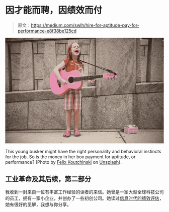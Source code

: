 # 因才能而聘，因绩效而付

> 原文：<https://medium.com/swlh/hire-for-aptitude-pay-for-performance-e8f38be125cd>

![](img/15bd9b65058681f6f5e1bce98bd43fb8.png)

This young busker might have the right personality and behavioral instincts for the job. So is the money in her box payment for aptitude, or performance? (Photo by [Felix Koutchinski](https://unsplash.com/photos/FOro6jhMw30?utm_source=unsplash&utm_medium=referral&utm_content=creditCopyText) on [Unsplash](https://unsplash.com/search/photos/hire-for-aptitude-pay-for-performance?utm_source=unsplash&utm_medium=referral&utm_content=creditCopyText)).

## 工业革命及其后续，第二部分

我收到一封来自一位有丰富工作经验的读者的来信。她曾是一家大型全球科技公司的员工，拥有一家小企业，并创办了一些初创公司。她读过[信息时代的绩效评估](/swlh/performance-appraisal-in-the-information-age-283f6d086b5f)，她有很好的见解，我想与你分享。